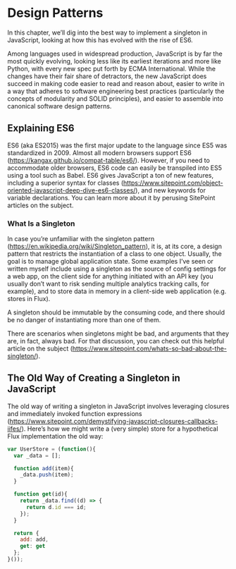 # Design Patterns

In this chapter, we’ll dig into the best way to implement a singleton in
JavaScript, looking at how this has evolved with the rise of ES6.

Among languages used in widespread production, JavaScript is by far the most
quickly evolving, looking less like its earliest iterations and more like Python, with
every new spec put forth by ECMA International. While the changes have their
fair share of detractors, the new JavaScript does succeed in making code easier
to read and reason about, easier to write in a way that adheres to software
engineering best practices (particularly the concepts of modularity and SOLID
principles), and easier to assemble into canonical software design patterns.

## Explaining ES6

ES6 (aka ES2015) was the first major update to the language since ES5 was
standardized in 2009. Almost all modern browsers support ES6
(https://kangax.github.io/compat-table/es6/). However, if you
need to accommodate older browsers, ES6 code can easily be transpiled into
ES5 using a tool such as Babel. ES6 gives JavaScript a ton of new features,
including a superior syntax for classes
(https://www.sitepoint.com/object-oriented-javascript-deep-dive-es6-classes/), 
and new keywords for variable
declarations. You can learn more about it by perusing SitePoint articles on the
subject.

### What Is a Singleton

In case you’re unfamiliar with the singleton pattern
(https://en.wikipedia.org/wiki/Singleton_pattern), it is, at its core, a design
pattern that restricts the instantiation of a class to one object. Usually, the goal is
to manage global application state. Some examples I’ve seen or written myself
include using a singleton as the source of config settings for a web app, on the
client side for anything initiated with an API key (you usually don’t want to risk
sending multiple analytics tracking calls, for example), and to store data in
memory in a client-side web application (e.g. stores in Flux).

A singleton should be immutable by the consuming code, and there should be no
danger of instantiating more than one of them.

There are scenarios when singletons might be bad, and arguments
that they are, in fact, always bad. For that discussion, you can check
out this helpful article on the subject
(https://www.sitepoint.com/whats-so-bad-about-the-singleton/).

## The Old Way of Creating a Singleton in JavaScript

The old way of writing a singleton in JavaScript involves leveraging closures and
immediately invoked function expressions 
(https://www.sitepoint.com/demystifying-javascript-closures-callbacks-iifes/). 
Here’s how we might write a (very
simple) store for a hypothetical Flux implementation the old way:

```javascript
var UserStore = (function(){
  var _data = [];

  function add(item){
    _data.push(item);
  }

  function get(id){
    return _data.find((d) => {
      return d.id === id;
    });
  }

  return {
    add: add,
    get: get
  };
}());
```
